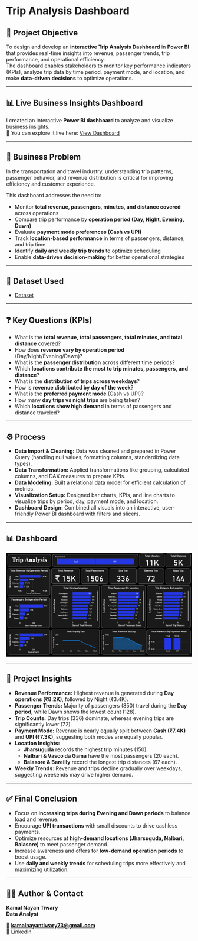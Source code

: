 # Trip Analysis Dashboard

## 📌 Project Objective  
To design and develop an **interactive Trip Analysis Dashboard** in **Power BI** that provides real-time insights into revenue, passenger trends, trip performance, and operational efficiency.  
The dashboard enables stakeholders to monitor key performance indicators (KPIs), analyze trip data by time period, payment mode, and location, and make **data-driven decisions** to optimize operations.  

---

## 📊 Live Business Insights Dashboard
I created an interactive **Power BI dashboard** to analyze and visualize business insights.  
🔗 You can explore it live here: [View Dashboard](https://app.powerbi.com/groups/me/reports/fb0e7358-9998-4a66-b0d5-e863d43773e0/876ca04140755131231a?experience=power-bi)

---

## 🚨 Business Problem  
In the transportation and travel industry, understanding trip patterns, passenger behavior, and revenue distribution is critical for improving efficiency and customer experience.  

This dashboard addresses the need to:  
- Monitor **total revenue, passengers, minutes, and distance covered** across operations  
- Compare trip performance by **operation period (Day, Night, Evening, Dawn)**  
- Evaluate **payment mode preferences (Cash vs UPI)**  
- Track **location-based performance** in terms of passengers, distance, and trip time  
- Identify **daily and weekly trip trends** to optimize scheduling  
- Enable **data-driven decision-making** for better operational strategies  

---

## 📂 Dataset Used  
- [Dataset](https://github.com/KamalNayanTiwary/Trip-Analysis-Dashboard/blob/main/Trip_Data.xlsx)  

---

## ❓ Key Questions (KPIs)  
- What is the **total revenue, total passengers, total minutes, and total distance** covered?  
- How does **revenue vary by operation period** (Day/Night/Evening/Dawn)?  
- What is the **passenger distribution** across different time periods?  
- Which **locations contribute the most to trip minutes, passengers, and distance**?  
- What is the **distribution of trips across weekdays**?  
- How is **revenue distributed by day of the week**?  
- What is the **preferred payment mode** (Cash vs UPI)?  
- How many **day trips vs night trips** are being taken?  
- Which **locations show high demand** in terms of passengers and distance traveled?  

---

## ⚙️ Process  
- **Data Import & Cleaning:** Data was cleaned and prepared in Power Query (handling null values, formatting columns, standardizing data types).  
- **Data Transformation:** Applied transformations like grouping, calculated columns, and DAX measures to prepare KPIs.  
- **Data Modeling:** Built a relational data model for efficient calculation of metrics.  
- **Visualization Setup:** Designed bar charts, KPIs, and line charts to visualize trips by period, day, payment mode, and location.  
- **Dashboard Design:** Combined all visuals into an interactive, user-friendly Power BI dashboard with filters and slicers.  

---

## 📊 Dashboard  

![Overview](https://github.com/KamalNayanTiwary/Trip-Analysis-Dashboard/blob/main/Snapshot%20of%20the%20Dashboard.png)  

---

## 🔎 Project Insights  
- **Revenue Performance:** Highest revenue is generated during **Day operations (₹8.2K)**, followed by Night (₹3.4K).  
- **Passenger Trends:** Majority of passengers (850) travel during the **Day period**, while Dawn shows the lowest count (128).  
- **Trip Counts:** Day trips (336) dominate, whereas evening trips are significantly lower (72).  
- **Payment Mode:** Revenue is nearly equally split between **Cash (₹7.4K)** and **UPI (₹7.3K)**, suggesting both modes are equally popular.  
- **Location Insights:**  
  - **Jharsuguda** records the highest trip minutes (150).  
  - **Nalbari & Vasco da Gama** have the most passengers (20 each).  
  - **Balasore & Bareilly** record the longest trip distances (67 each).  
- **Weekly Trends:** Revenue and trips decline gradually over weekdays, suggesting weekends may drive higher demand.  

---

## ✅ Final Conclusion  
- Focus on **increasing trips during Evening and Dawn periods** to balance load and revenue.  
- Encourage **UPI transactions** with small discounts to drive cashless payments.  
- Optimize resources at **high-demand locations (Jharsuguda, Nalbari, Balasore)** to meet passenger demand.  
- Increase awareness and offers for **low-demand operation periods** to boost usage.  
- Use **daily and weekly trends** for scheduling trips more effectively and maximizing utilization.  

---

## 👨‍💻 Author & Contact  
**Kamal Nayan Tiwary**  
**Data Analyst**

📧 **kamalnayantiwary73@gmail.com**  
🔗 [LinkedIn](https://www.linkedin.com/in/kamal-nayan-tiwary-2022-2026-/)  
